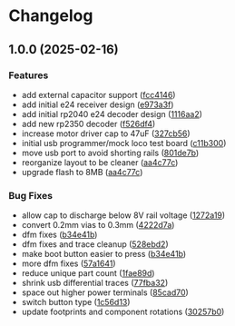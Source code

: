 # Changelog

## 1.0.0 (2025-02-16)


### Features

* add external capacitor support ([fcc4146](https://github.com/mikesmitty/rp24-dcc-decoder/commit/fcc41468bf53a32365d37207a0f9ea13996c7361))
* add initial e24 receiver design ([e973a3f](https://github.com/mikesmitty/rp24-dcc-decoder/commit/e973a3f16a2f6d9ecf9bcb800d0c0252878db09b))
* add initial rp2040 e24 decoder design ([1116aa2](https://github.com/mikesmitty/rp24-dcc-decoder/commit/1116aa2f45f088b77aeffc6098ce621d6899dd4e))
* add new rp2350 decoder ([f526df4](https://github.com/mikesmitty/rp24-dcc-decoder/commit/f526df402b2cd0700d91c5910a56abc07150060d))
* increase motor driver cap to 47uF ([327cb56](https://github.com/mikesmitty/rp24-dcc-decoder/commit/327cb56d02e832051b67103d063d15c3fbf0b7c6))
* initial usb programmer/mock loco test board ([c11b300](https://github.com/mikesmitty/rp24-dcc-decoder/commit/c11b300f23af0648e2a056b66397f81f87335908))
* move usb port to avoid shorting rails ([801de7b](https://github.com/mikesmitty/rp24-dcc-decoder/commit/801de7b62f00dabfb5774357572221b432ed7e56))
* reorganize layout to be cleaner ([aa4c77c](https://github.com/mikesmitty/rp24-dcc-decoder/commit/aa4c77c5a677ff703b8151c3f1bb0331fe82431b))
* upgrade flash to 8MB ([aa4c77c](https://github.com/mikesmitty/rp24-dcc-decoder/commit/aa4c77c5a677ff703b8151c3f1bb0331fe82431b))


### Bug Fixes

* allow cap to discharge below 8V rail voltage ([1272a19](https://github.com/mikesmitty/rp24-dcc-decoder/commit/1272a198bc5688b3dfc3a2039a7f0aeeb785aec6))
* convert 0.2mm vias to 0.3mm ([4222d7a](https://github.com/mikesmitty/rp24-dcc-decoder/commit/4222d7ac04f75f3314a81f8795740120088ed6ef))
* dfm fixes ([b34e41b](https://github.com/mikesmitty/rp24-dcc-decoder/commit/b34e41b0ff32eb3c63164a5aea676da9abd149ba))
* dfm fixes and trace cleanup ([528ebd2](https://github.com/mikesmitty/rp24-dcc-decoder/commit/528ebd28471a902e389bba1a22f7b1a49cc6e0d6))
* make boot button easier to press ([b34e41b](https://github.com/mikesmitty/rp24-dcc-decoder/commit/b34e41b0ff32eb3c63164a5aea676da9abd149ba))
* more dfm fixes ([57a1641](https://github.com/mikesmitty/rp24-dcc-decoder/commit/57a164145e24f92204aa401aafa4aa5f84ecd40b))
* reduce unique part count ([1fae89d](https://github.com/mikesmitty/rp24-dcc-decoder/commit/1fae89dd38967c32793ad03ab68651047a3a206c))
* shrink usb differential traces ([77fba32](https://github.com/mikesmitty/rp24-dcc-decoder/commit/77fba327819669774a233e00892d34de4388e5cd))
* space out higher power terminals ([85cad70](https://github.com/mikesmitty/rp24-dcc-decoder/commit/85cad70a0f5fe9c8a5be8996322e4ecd6026edec))
* switch button type ([1c56d13](https://github.com/mikesmitty/rp24-dcc-decoder/commit/1c56d1367b0fc06aba4940ceaceff12478347f10))
* update footprints and component rotations ([30257b0](https://github.com/mikesmitty/rp24-dcc-decoder/commit/30257b03ff65a6566efb31717ed6ebfe23021889))
